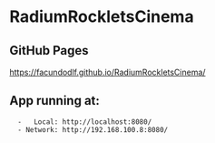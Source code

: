 # RadiumRockletsCinema

## GitHub Pages

https://facundodlf.github.io/RadiumRockletsCinema/


## App running at:
```
  -   Local: http://localhost:8080/
  - Network: http://192.168.100.8:8080/
```